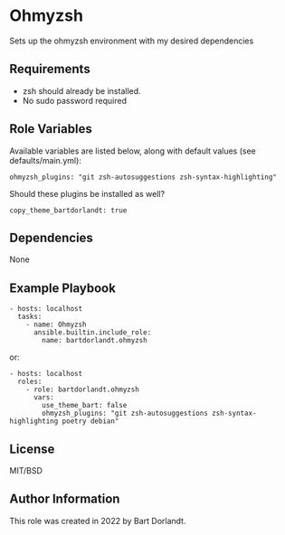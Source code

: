# Ohmyzsh
Sets up the ohmyzsh environment with my desired dependencies

## Requirements
- zsh should already be installed.
- No sudo password required

## Role Variables
Available variables are listed below, along with default values (see defaults/main.yml):

    ohmyzsh_plugins: "git zsh-autosuggestions zsh-syntax-highlighting"

Should these plugins be installed as well?

    copy_theme_bartdorlandt: true


## Dependencies
None

## Example Playbook

    - hosts: localhost
      tasks:
        - name: Ohmyzsh
          ansible.builtin.include_role:
            name: bartdorlandt.ohmyzsh

or:

    - hosts: localhost
      roles:
        - role: bartdorlandt.ohmyzsh
          vars:
            use_theme_bart: false
            ohmyzsh_plugins: "git zsh-autosuggestions zsh-syntax-highlighting poetry debian"



## License

MIT/BSD

## Author Information

This role was created in 2022 by Bart Dorlandt.